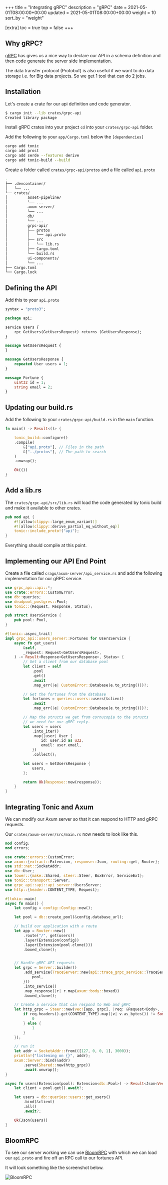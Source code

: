 +++
title = "Integrating gRPC"
description = "gRPC"
date = 2021-05-01T08:00:00+00:00
updated = 2021-05-01T08:00:00+00:00
weight = 10
sort_by = "weight"

[extra]
toc = true
top = false
+++

## Why gRPC?

[gRPC](https://grpc.io/) has gives us a nice way to declare our API in a schema definition and then code generate the server side implementation. 

The data transfer protocol (Protobuf) is also useful if we want to do data storage i.e. for Big data projects. So we get 1 tool that can do 2 jobs.

## Installation

Let's create a crate for our api definition and code generator.

```sh
$ cargo init --lib crates/grpc-api
Created library package
```

Install gRPC crates into your project `cd` into your `crates/grpc-api` folder.

Add the following to your `app/Cargo.toml` below the `[dependencies]` 

```sh
cargo add tonic
cargo add prost
cargo add serde --features derive
cargo add tonic-build --build
```

Create a folder called `crates/grpc-api/protos` and a file called `api.proto`

```sh
.
├── .devcontainer/
│   └── ...
└── crates/
│         asset-pipeline/
│         └── ...
│         axum-server/
│         └── ...
│         db/
│         └── ...
│         grpc-api/
│         ├── protos
│         │   └── api.proto
│         ├── src
│         │   └── lib.rs
│         ├── Cargo.toml
│         └── build.rs
│         ui-components/
│         └── ...
├── Cargo.toml
└── Cargo.lock
```

## Defining the API

Add this to your `api.proto`

```proto
syntax = "proto3";

package api;

service Users {
    rpc GetUsers(GetUsersRequest) returns (GetUsersResponse);
}

message GetUsersRequest {
}

message GetUsersResponse {
    repeated User users = 1;
}

message Fortune {
    uint32 id = 1;
    string email = 2;
}
```

## Updating our build.rs

Add the following to your `crates/grpc-api/build.rs` in the `main` function.

```rust
fn main() -> Result<()> {

    tonic_build::configure()
    .compile(
        &["api.proto"], // Files in the path
        &["../protos"], // The path to search
    )
    .unwrap();

    Ok(())
}
```

## Add a lib.rs

The `crates/grpc-api/src/lib.rs` will load the code generated by tonic build and make it available to other crates.

```rust
pub mod api {
    #![allow(clippy::large_enum_variant)]
    #![allow(clippy::derive_partial_eq_without_eq)]
    tonic::include_proto!("api");
}
```

Everything should compile at this point.

## Implementing our API End Point

Create a file called `crago/axum-server/api_service.rs` and add the following implementation for our gRPC service.

```rust
use grpc_api::api::*;
use crate::errors::CustomError;
use db::queries;
use deadpool_postgres::Pool;
use tonic::{Request, Response, Status};

pub struct UsersService {
    pub pool: Pool,
}

#[tonic::async_trait]
impl grpc_api::users_server::Fortunes for UsersService {
    async fn get_users(
        &self,
        _request: Request<GetUsersRequest>,
    ) -> Result<Response<GetUsersResponse>, Status> {
        // Get a client from our database pool
        let client = self
            .pool
            .get()
            .await
            .map_err(|e| CustomError::Database(e.to_string()))?;

        // Get the fortunes from the database
        let fortunes = queries::users::users(&client)
            .await
            .map_err(|e| CustomError::Database(e.to_string()))?;

        // Map the structs we get from cornucopia to the structs
        // we need for our gRPC reply.
        let users = users
            .into_iter()
            .map(|user| User {
                id: user.id as u32,
                email: user.email,
            })
            .collect();

        let users = GetUsersResponse {
            users,
        };

        return Ok(Response::new(response));
    }
}

```

## Integrating Tonic and Axum

We can modify our Axum server so that it can respond to HTTP and gRPC requests.

Our `crates/axum-server/src/main.rs` now needs to look like this.

```rust
mod config;
mod errors;

use crate::errors::CustomError;
use axum::{extract::Extension, response::Json, routing::get, Router};
use std::net::SocketAddr;
use db::User;
use tower::{make::Shared, steer::Steer, BoxError, ServiceExt};
use tonic::transport::Server;
use grpc_api::api::api_server::UsersServer;
use http::{header::CONTENT_TYPE, Request};

#[tokio::main]
async fn main() {
    let config = config::Config::new();

    let pool = db::create_pool(&config.database_url);

    // build our application with a route
    let app = Router::new()
        .route("/", get(users))
        .layer(Extension(config))
        .layer(Extension(pool.clone()))
        .boxed_clone();


    // Handle gRPC API requests
    let grpc = Server::builder()
        .add_service(TraceServer::new(api::trace_grpc_service::TraceService {
            pool,
        }))
        .into_service()
        .map_response(|r| r.map(axum::body::boxed))
        .boxed_clone();

    // Create a service that can respond to Web and gRPC
    let http_grpc = Steer::new(vec![app, grpc], |req: &Request<Body>, _svcs: &[_]| {
        if req.headers().get(CONTENT_TYPE).map(|v| v.as_bytes()) != Some(b"application/grpc") {
            0
        } else {
            1
        }
    });

    // run it
    let addr = SocketAddr::from(([127, 0, 0, 1], 3000));
    println!("listening on {}", addr);
    axum::Server::bind(&addr)        
        .serve(Shared::new(http_grpc))
        .await.unwrap();
}

async fn users(Extension(pool): Extension<db::Pool>) -> Result<Json<Vec<User>>, CustomError> {
    let client = pool.get().await?;

    let users = db::queries::users::get_users()
        .bind(&client)
        .all()
        .await?;

    Ok(Json(users))
}
```

## BloomRPC

To see our server working we can use [BloomRPC](https://github.com/bloomrpc/bloomrpc) with which we can load our `api.proto` and fire off an RPC call to our fortunes API.

It will look something like the screenshot below.

![BloomRPC](/bloom-rpc.png)